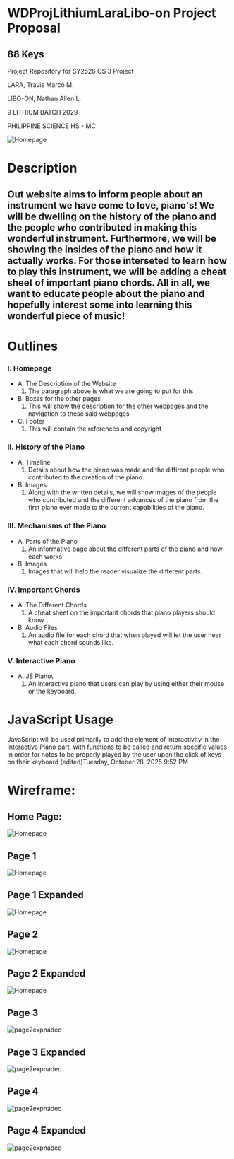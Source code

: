 # WDProjLithiumLaraLibo-on Project Proposal

## 88 Keys 

Project Repository for SY2526 CS 3 Project 

LARA, Travis Marco M.

LIBO-ON, Nathan Allen L.

9 LITHIUM BATCH 2029

PHILIPPINE SCIENCE HS - MC 

![Homepage](./assests/pianologo.jpg "Mountain View")

# Description

## Out website aims to inform people about an instrument we have come to love, piano's! We will be dwelling on the history of the piano and the people who contributed in making this wonderful instrument. Furthermore, we will be showing the insides of the piano and how it actually works. For those interseted to learn how to play this instrument, we will be adding a cheat sheet of important piano chords. All in all, we want to educate people about the piano and hopefully interest some into learning this wonderful piece of music!

# Outlines

### **I. Homepage** 
  * A. The Description of the Website
    1. The paragraph above is what we are going to put for this
  * B. Boxes for the other pages
    1. This will show the description for the other webpages and the navigation to these said webpages
  * C. Footer
    1. This will contain the references and copyright
### **II. History of the Piano**
  * A. Timeline
    1. Details about how the piano was made and the diffirent people who contributed to the creation of the piano.
  * B. Images
    1. Along with the written details, we will show images of the people who contributed and the different advances of the piano from the first piano ever made to the current capabilities of the piano.
### **III. Mechanisms of the Piano**
  * A. Parts of the Piano
    1. An informative page about the different parts of the piano and how each works
  * B. Images
    1. Images that will help the reader visualize the different parts.
### **IV. Important Chords** 
  * A. The Different Chords
    1. A cheat sheet on the important chords that piano players should know
  * B. Audio Files
    1. An audio file for each chord that when played will let the user hear what each chord sounds like.
### **V. Interactive Piano**
  * A. JS Piano\
    1. An interactive piano that users can play by using either their mouse or the keyboard.


# JavaScript Usage
JavaScript will be used primarily to add the element of interactivity in the Interactive Piano part, with functions to be called and return specific values in order for notes to be properly played by the user upon the click of keys on their keyboard (edited)Tuesday, October 28, 2025 9:52 PM


# Wireframe:

## Home Page: 
![Homepage](./assests/homepage.jpg "Mountain View")

## Page 1

![Homepage](./assests/page1.jpg "Mountain View")

## Page 1 Expanded

![Homepage](./assests/page1expanded.jpg "Mountain View")

## Page 2

![Homepage](./assests/page2.jpg "Mountain View")

## Page 2 Expanded

![Homepage](./assests/page2expanded.jpg "Mountain View")

## Page 3

![page2expnaded](./assests/page3.jpg "Mountain View")

## Page 3 Expanded

![page2expnaded](./assests/page3expanded.jpg "Mountain View")

## Page 4

![page2expnaded](./assests/page4.jpg "Mountain View")

## Page 4 Expanded

![page2expnaded](./assests/page4expanded.jpg "Mountain View")
